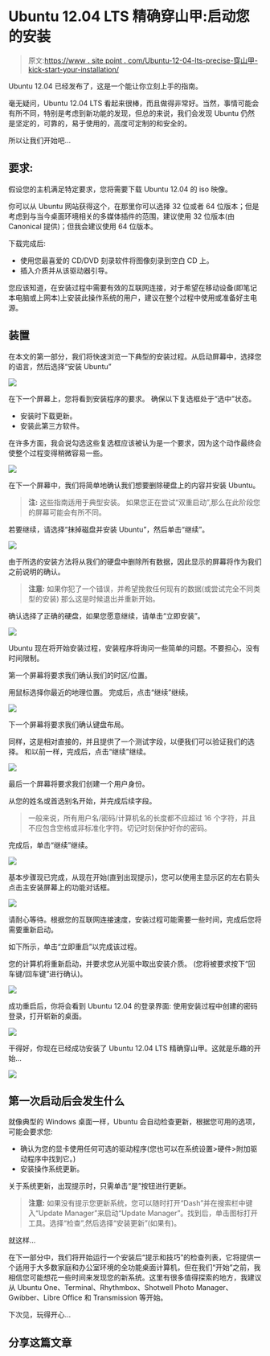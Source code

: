 # Ubuntu 12.04 LTS 精确穿山甲:启动您的安装

> 原文:[https://www . site point . com/Ubuntu-12-04-lts-precise-穿山甲-kick-start-your-installation/](https://www.sitepoint.com/ubuntu-12-04-lts-precise-pangolin-kick-start-your-installation/)

Ubuntu 12.04 已经发布了，这是一个能让你立刻上手的指南。

毫无疑问，Ubuntu 12.04 LTS 看起来很棒，而且做得非常好。当然，事情可能会有所不同，特别是考虑到新功能的发现，但总的来说，我们会发现 Ubuntu 仍然是坚定的，可靠的，易于使用的，高度可定制的和安全的。

所以让我们开始吧…

## 要求:

假设您的主机满足特定要求，您将需要下载 Ubuntu 12.04 的 iso 映像。

你可以从 Ubuntu 网站获得这个，在那里你可以选择 32 位或者 64 位版本；但是考虑到与当今桌面环境相关的多媒体插件的范围，建议使用 32 位版本(由 Canonical 提供)；但我会建议使用 64 位版本。

下载完成后:

*   使用您最喜爱的 CD/DVD 刻录软件将图像刻录到空白 CD 上。
*   插入介质并从该驱动器引导。

您应该知道，在安装过程中需要有效的互联网连接，对于希望在移动设备(即笔记本电脑或上网本)上安装此操作系统的用户，建议在整个过程中使用或准备好主电源。

## 装置

在本文的第一部分，我们将快速浏览一下典型的安装过程。从启动屏幕中，选择您的语言，然后选择“安装 Ubuntu”

![](../Images/4e33adc402d5e33c65471575df5892c4.png)

在下一个屏幕上，您将看到安装程序的要求。
确保以下复选框处于“选中”状态。

*   安装时下载更新。
*   安装此第三方软件。

在许多方面，我会说勾选这些复选框应该被认为是一个要求，因为这个动作最终会使整个过程变得稍微容易一些。

![](../Images/f4341ca88344d501821108ec5889868c.png)

在下一个屏幕中，我们将简单地确认我们想要删除硬盘上的内容并安装 Ubuntu。

> **注:**
> 这些指南适用于典型安装。
> 如果您正在尝试“双重启动”,那么在此阶段您的屏幕可能会有所不同。

若要继续，请选择“抹掉磁盘并安装 Ubuntu”，然后单击“继续”。

![](../Images/bb936f12c39315502277e32685772845.png)

由于所选的安装方法将从我们的硬盘中删除所有数据，因此显示的屏幕将作为我们之前说明的确认。

> **注意:**
> 如果你犯了一个错误，并希望挽救任何现有的数据(或尝试完全不同类型的安装)
> 那么这是时候退出并重新开始。

确认选择了正确的硬盘，如果您愿意继续，请单击“立即安装”。

![](../Images/29943060ab697167541e7065b7324d1d.png)

Ubuntu 现在将开始安装过程，安装程序将询问一些简单的问题。不要担心，没有时间限制。

第一个屏幕将要求我们确认我们的时区/位置。

用鼠标选择你最近的地理位置。
完成后，点击“继续”继续。

![](../Images/1e2bbc514ad65932ce6fe071e1ad194f.png)

下一个屏幕将要求我们确认键盘布局。

同样，这是相对直接的，并且提供了一个测试字段，以便我们可以验证我们的选择。
和以前一样，完成后，点击“继续”继续。

![](../Images/6eed96e36bf4927b426ab0a33b7ec162.png)

最后一个屏幕将要求我们创建一个用户身份。

从您的姓名或首选别名开始，并完成后续字段。

> 一般来说，所有用户名/密码/计算机名的长度都不应超过 16 个字符，并且不应包含空格或非标准化字符。切记时刻保护好你的密码。

完成后，单击“继续”继续。

![](../Images/dfbbf2a8da2d7481fb3e63ea8ef59bc6.png)

基本步骤现已完成，从现在开始(直到出现提示)，您可以使用主显示区的左右箭头点击主安装屏幕上的功能对话框。

![](../Images/c547220f98da4c1ea156dc29492ac529.png)

请耐心等待。根据您的互联网连接速度，安装过程可能需要一些时间，完成后您将需要重新启动。

如下所示，单击“立即重启”以完成该过程。

您的计算机将重新启动，并要求您从光驱中取出安装介质。
(您将被要求按下“回车键/回车键”进行确认)。

![](../Images/ff3eef0b166bcfb3d217387134643ffa.png)

成功重启后，你将会看到 Ubuntu 12.04 的登录界面:
使用安装过程中创建的密码登录，打开崭新的桌面。

![](../Images/429fdbd5c7f34a423a32880989492e45.png)

干得好，你现在已经成功安装了 Ubuntu 12.04 LTS 精确穿山甲。这就是乐趣的开始…

![](../Images/1451f213a14e3c66f58e0fb226c7dd13.png)

## 第一次启动后会发生什么

就像典型的 Windows 桌面一样，Ubuntu 会自动检查更新，根据您可用的选项，可能会要求您:

*   确认为您的显卡使用任何可选的驱动程序(您也可以在系统设置>硬件>附加驱动程序中找到它。)
*   安装操作系统更新。

关于系统更新，出现提示时，只需单击“是”按钮进行更新。

> **注意:**
> 如果没有提示您更新系统，您可以随时打开“Dash”并在搜索栏中键入“Update Manager”来启动“Update Manager”。找到后，单击图标打开工具。选择“检查”,然后选择“安装更新”(如果有)。

就这样…

在下一部分中，我们将开始运行一个安装后“提示和技巧”的检查列表，它将提供一个适用于大多数家庭和办公室环境的全功能桌面计算机，但在我们“开始”之前，我相信您可能想花一些时间来发现您的新系统。这里有很多值得探索的地方，我建议从 Ubuntu One、Terminal、Rhythmbox、Shotwell Photo Manager、Gwibber、Libre Office 和 Transmission 等开始。

下次见，玩得开心…

## 分享这篇文章